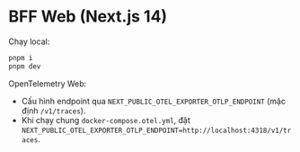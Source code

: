# BFF Web (Next.js 14)

Chạy local:
```bash
pnpm i
pnpm dev
```

OpenTelemetry Web:
- Cấu hình endpoint qua `NEXT_PUBLIC_OTEL_EXPORTER_OTLP_ENDPOINT` (mặc định `/v1/traces`).
- Khi chạy chung `docker-compose.otel.yml`, đặt `NEXT_PUBLIC_OTEL_EXPORTER_OTLP_ENDPOINT=http://localhost:4318/v1/traces`.


